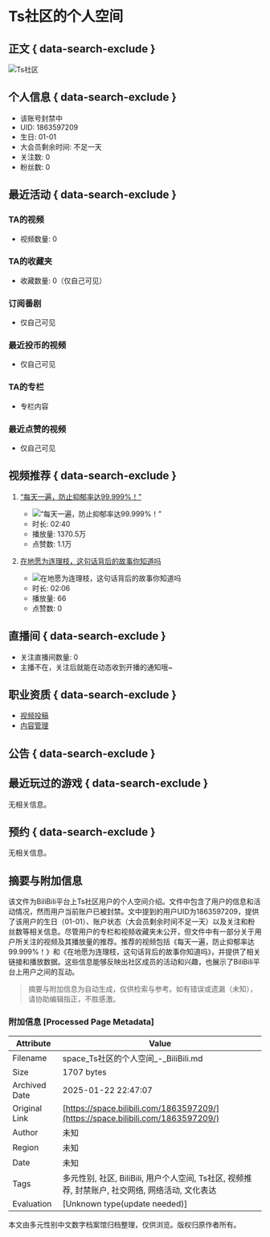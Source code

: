 # Ts社区的个人空间

## 正文 { data-search-exclude }


![Ts社区](https://i2.hdslb.com/bfs/face/bd16a1ad6927f3a175c129d589ed5ec8734400b7.jpg@240w_240h_1c_1s_!web-avatar-space-header.avif)

## 个人信息 { data-search-exclude }

- 该账号封禁中
- UID: 1863597209
- 生日: 01-01
- 大会员剩余时间: 不足一天
- 关注数: 0
- 粉丝数: 0

## 最近活动 { data-search-exclude }

### TA的视频
- 视频数量: 0

### TA的收藏夹
- 收藏数量: 0（仅自己可见）

### 订阅番剧
- 仅自己可见

### 最近投币的视频
- 仅自己可见

### TA的专栏
- 专栏内容

### 最近点赞的视频
- 仅自己可见

## 视频推荐 { data-search-exclude }

1. [“每天一遍，防止抑郁率达99.999%！”](https://www.bilibili.com/video/BV1fN4y1w7BM/)
   - ![“每天一遍，防止抑郁率达99.999%！”](https://i1.hdslb.com/bfs/archive/abf504c4c950bd8aafa109c543fc6d9583f9ea9a.jpg@320w_200h_1c_!web-space-index-coinsvideo.webp)
   - 时长: 02:40
   - 播放量: 1370.5万
   - 点赞数: 1.1万

2. [在地愿为连理枝，这句话背后的故事你知道吗](https://www.bilibili.com/video/BV1kG4y1h7pu/)
   - ![在地愿为连理枝，这句话背后的故事你知道吗](https://i2.hdslb.com/bfs/archive/791918a21365ff56e270185a1d646ebca516c3bf.jpg@320w_200h_1c_!web-space-index-coinsvideo.webp)
   - 时长: 02:06
   - 播放量: 66
   - 点赞数: 0

## 直播间 { data-search-exclude }

- 关注直播间数量: 0
- 主播不在，关注后就能在动态收到开播的通知哦~

## 职业资质 { data-search-exclude }

- [视频投稿](https://member.bilibili.com/platform/upload/video/frame)
- [内容管理](https://member.bilibili.com/platform/upload-manager/article)

## 公告 { data-search-exclude }

## 最近玩过的游戏 { data-search-exclude }

无相关信息。

## 预约 { data-search-exclude }

无相关信息。
<!-- tcd_original_link https://space.bilibili.com/1863597209/ -->


## 摘要与附加信息

<!-- tcd_abstract -->
该文件为BiliBili平台上Ts社区用户的个人空间介绍。文件中包含了用户的信息和活动情况，然而用户当前账户已被封禁。文中提到的用户UID为1863597209，提供了该用户的生日（01-01）、账户状态（大会员剩余时间不足一天）以及关注和粉丝数等相关信息。尽管用户的专栏和视频收藏夹未公开，但文件中有一部分关于用户所关注的视频及其播放量的推荐。推荐的视频包括《每天一遍，防止抑郁率达99.999%！》和《在地愿为连理枝，这句话背后的故事你知道吗》，并提供了相关链接和播放数据。这些信息能够反映出社区成员的活动和兴趣，也展示了BiliBili平台上用户之间的互动。
<!-- tcd_abstract_end -->

> 摘要与附加信息为自动生成，仅供检索与参考。如有错误或遗漏（未知），请协助编辑指正，不胜感激。

### 附加信息 [Processed Page Metadata]

| Attribute       | Value                                  |
|-----------------|----------------------------------------|
| Filename        | space_Ts社区的个人空间_-_BiliBili.md                             |
| Size            | 1707 bytes                           |
| Archived Date   | 2025-01-22 22:47:07                             |
| Original Link   | [https://space.bilibili.com/1863597209/](https://space.bilibili.com/1863597209/)                       |
| Author          | 未知                               |
| Region          | 未知                               |
| Date            | 未知                                 |
| Tags            | 多元性别, 社区, BiliBili, 用户个人空间, Ts社区, 视频推荐, 封禁账户, 社交网络, 网络活动, 文化表达                                 |
| Evaluation            | [Unknown type(update needed)]                                 |
<!-- tcd_table_end -->

本文由多元性别中文数字档案馆归档整理，仅供浏览。版权归原作者所有。

